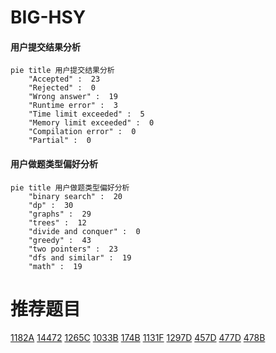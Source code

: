 # BIG-HSY

<!-- tabs:start -->



#### **用户提交结果分析**

```mermaid
pie title 用户提交结果分析
    "Accepted" :  23
    "Rejected" :  0
    "Wrong answer" :  19
    "Runtime error" :  3
    "Time limit exceeded" :  5
    "Memory limit exceeded" :  0
    "Compilation error" :  0
    "Partial" :  0
```

#### **用户做题类型偏好分析**

```mermaid
pie title 用户做题类型偏好分析
    "binary search" :  20
    "dp" :  30
    "graphs" :  29
    "trees" :  12
    "divide and conquer" :  0
    "greedy" :  43
    "two pointers" :  23
    "dfs and similar" :  19
    "math" :  19
```



<!-- tabs:end -->
# 推荐题目
[1182A](https://codeforces.com/contest/1182/problem/A)
[14472](https://codeforces.com/contest/1447/problem/2)
[1265C](https://codeforces.com/contest/1265/problem/C)
[1033B](https://codeforces.com/contest/1033/problem/B)
[174B](https://codeforces.com/contest/174/problem/B)
[1131F](https://codeforces.com/contest/1131/problem/F)
[1297D](https://codeforces.com/contest/1297/problem/D)
[457D](https://codeforces.com/contest/457/problem/D)
[477D](https://codeforces.com/contest/477/problem/D)
[478B](https://codeforces.com/contest/478/problem/B)
